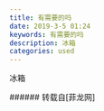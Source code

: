 ```yaml
---
title: 有需要的吗
date: 2019-3-5 01:24
keywords: 有需要的吗
description: 冰箱
categories: used
---
```

<td class="t_f" id="postmessage_3158232">

冰箱<br/>
<img alt="" border="0" class="zoom" data-cf-modified-4c0e7b63effb69a0715a87e1-="" file="http://www.flw.ph/data/appbyme/upload/image/201903/05/UPH1QslAridw.jpg" id="aimg_C6unJ" lazyloadthumb="1" onclick="" onmouseover="" src="http://www.flw.ph/data/appbyme/upload/image/201903/05/UPH1QslAridw.jpg"/><br/>
</td>
###### 转载自[菲龙网]